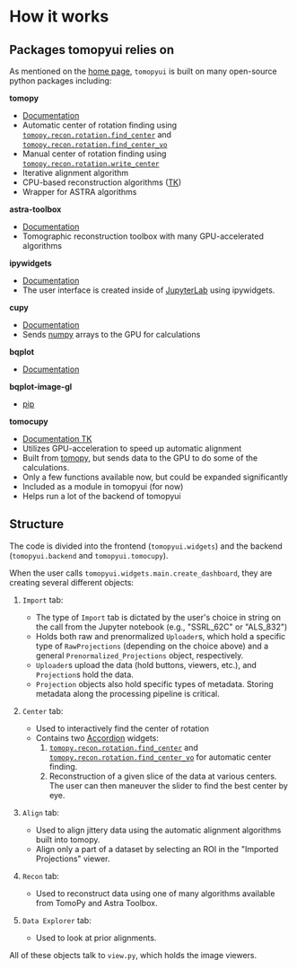 # How it works

## Packages tomopyui relies on

As mentioned on the [home page](https://tomopyui.readthedocs.io/en/latest/), `tomopyui` is built on many open-source python packages including:

**tomopy**
- [Documentation](https://tomopy.readthedocs.io/en/latest/)
- Automatic center of rotation finding using [`tomopy.recon.rotation.find_center`](https://tomopy.readthedocs.io/en/latest/api/tomopy.recon.rotation.html) and [`tomopy.recon.rotation.find_center_vo`](https://tomopy.readthedocs.io/en/latest/api/tomopy.recon.rotation.html)
- Manual center of rotation finding using [`tomopy.recon.rotation.write_center`](https://tomopy.readthedocs.io/en/latest/api/tomopy.recon.rotation.html)
- Iterative alignment algorithm
- CPU-based reconstruction algorithms ([TK](https://en.wikipedia.org/wiki/To_come_(publishing)))
- Wrapper for ASTRA algorithms

**astra-toolbox**
- [Documentation](https://www.astra-toolbox.com/)
- Tomographic reconstruction toolbox with many GPU-accelerated algorithms

**ipywidgets**
- [Documentation](https://ipywidgets.readthedocs.io/en/latest/)
- The user interface is created inside of [JupyterLab](https://jupyterlab.readthedocs.io/en/stable/getting_started/overview.html) using ipywidgets.

**cupy**
- [Documentation](https://docs.cupy.dev/en/stable/overview.html)
- Sends [numpy](https://numpy.org/doc/1.21/) arrays to the GPU for calculations 

**bqplot**
- [Documentation](https://bqplot.readthedocs.io/en/latest/)

**bqplot-image-gl**
- [pip](https://pypi.org/project/bqplot-image-gl/)

**tomocupy**
- [Documentation TK](https://en.wikipedia.org/wiki/To_come_(publishing))
- Utilizes GPU-acceleration to speed up automatic alignment
- Built from [tomopy](https://tomopy.readthedocs.io/en/latest/), but sends data to the GPU to do some of the calculations.
- Only a few functions available now, but could be expanded significantly 
- Included as a module in tomopyui (for now)
- Helps run a lot of the backend of tomopyui

## Structure

The code is divided into the frontend (`tomopyui.widgets`) and the backend (`tomopyui.backend` and `tomopyui.tomocupy`). 

When the user calls `tomopyui.widgets.main.create_dashboard`, they are creating several different objects:

1. `Import` tab: 
    - The type of `Import` tab is dictated by the user's choice in string on the call from the Jupyter notebook (e.g., "SSRL_62C" or "ALS_832")
    - Holds both raw and prenormalized `Uploader`s, which hold a specific type of `RawProjections` (depending on the choice above) and a general `Prenormalized_Projections` object, respectively.
    - `Uploader`s upload the data (hold buttons, viewers, etc.), and `Projection`s hold the data.
    - `Projection` objects also hold specific types of metadata. Storing metadata along the processing pipeline is critical. 

2. `Center` tab:
    - Used to interactively find the center of rotation
    - Contains two [Accordion](https://ipywidgets.readthedocs.io/en/latest/examples/Widget%20List.html#Accordion) widgets:
        1. [`tomopy.recon.rotation.find_center`](https://tomopy.readthedocs.io/en/latest/api/tomopy.recon.rotation.html) and [`tomopy.recon.rotation.find_center_vo`](https://tomopy.readthedocs.io/en/latest/api/tomopy.recon.rotation.html) for automatic center finding.
        2. Reconstruction of a given slice of the data at various centers. The user can then maneuver the slider to find the best center by eye.

3. `Align` tab:
    - Used to align jittery data using the automatic alignment algorithms built into tomopy.
    - Align only a part of a dataset by selecting an ROI in the "Imported Projections" viewer. 

4. `Recon` tab:
    - Used to reconstruct data using one of many algorithms available from TomoPy and Astra Toolbox.

5. `Data Explorer` tab:
    - Used to look at prior alignments. 

All of these objects talk to `view.py`, which holds the image viewers. 